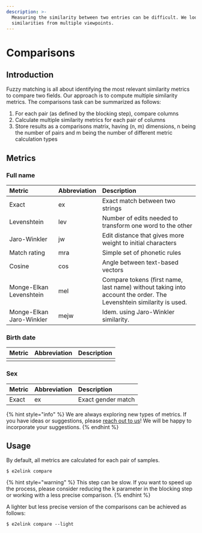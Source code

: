 ```yaml
---
description: >-
  Measuring the similarity between two entries can be difficult. We look at
  similarities from multiple viewpoints.
---
```


# Comparisons

## Introduction

Fuzzy matching is all about identifying the most relevant similarity metrics to compare two fields. Our approach is to compute multiple similarity metrics. The comparisons task can be summarized as follows:

1. For each pair \(as defined by the blocking step\), compare columns
2. Calculate multiple similarity metrics for each pair of columns
3. Store results as a comparisons matrix, having \(n, m\) dimensions, n being the number of pairs and m being the number of different metric calculation types

## Metrics

### Full name

| Metric | Abbreviation | Description |
| :--- | :--- | :--- |
| Exact | ex | Exact match between two strings |
| Levenshtein | lev | Number of edits needed to transform one word to the other |
| Jaro-Winkler | jw | Edit distance that gives more weight to initial characters |
| Match rating | mra | Simple set of phonetic rules |
| Cosine | cos | Angle between text-based vectors |
| Monge-Elkan Levenshtein | mel | Compare tokens \(first name, last name\) without taking into account the order. The Levenshtein similarity is used. |
| Monge-Elkan Jaro-Winkler | mejw | Idem. using Jaro-Winkler similarity. |

### Birth date

| Metric | Abbreviation | Description |
| :--- | :--- | :--- |
|  |  |  |

### Sex

| Metric | Abbreviation | Description |
| :--- | :--- | :--- |
| Exact | ex | Exact gender match |

{% hint style="info" %}
We are always exploring new types of metrics. If you have ideas or suggestions, please [reach out to us](https://github.com/ersilia-os/cidrz-e2e-linkage/issues)! We will be happy to incorporate your suggestions.
{% endhint %}

## Usage

By default, all metrics are calculated for each pair of samples.

```text
$ e2elink compare
```

{% hint style="warning" %}
This step can be slow. If you want to speed up the process, please consider reducing the k parameter in the blocking step or working with a less precise comparison.
{% endhint %}

A lighter but less precise version of the comparisons can be achieved as follows:

```text
$ e2elink compare --light
```

